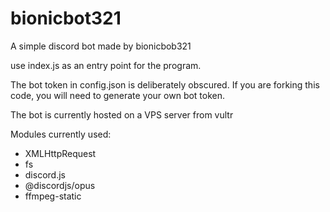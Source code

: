 # bionicbot321
A simple discord bot made by bionicbob321

use index.js as an entry point for the program.

The bot token in config.json is deliberately obscured. If you are forking this code, you will need to generate your own bot token.


The bot is currently hosted on a VPS server from vultr

Modules currently used:
- XMLHttpRequest
- fs
- discord.js
- @discordjs/opus
- ffmpeg-static
